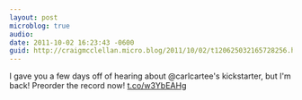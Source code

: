 ```yaml
---
layout: post
microblog: true
audio: 
date: 2011-10-02 16:23:43 -0600
guid: http://craigmcclellan.micro.blog/2011/10/02/t120625032165728256.html
---
```

I gave you a few days off of hearing about @carlcartee's kickstarter, but I'm back! Preorder the record now! [t.co/w3YbEAHg](http://t.co/w3YbEAHg)
